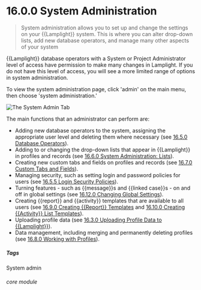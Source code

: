 # 16.0.0  <i class="fa fa-cogs"></i> System Administration

> System administration allows you to set up and change the settings on your {{Lamplight}} system. This is where you can alter drop-down lists, add new database operators, and manage many other aspects of your system



{{Lamplight}} database operators with a System or Project Administrator level of access have permission to make many changes in Lamplight. If you do not have this level of access, you will see a more limited range of options in system administration. 

To view the system administration page, click 'admin' on the main menu, then choose 'system administration.'

![The System Admin Tab](16.0.0a.png)

The main functions that an administrator can perform are:

- Adding new database operators to the system, assigning the appropriate user level and deleting them where necessary (see [16.5.0 Database Operators](/help/index/p/16.5.0)).
- Adding to or changing the drop-down lists that appear in {{Lamplight}} in profiles and records (see [16.6.0 System Administration: Lists](/help/index/p/16.6.0)).
- Creating new custom tabs and fields on profiles and records (see [16.7.0 Custom Tabs and Fields](/help/index/p/16.7.0)).
- Managing security, such as setting login and password policies for users (see [16.5.5 Login Security Policies](/help/index/p/16.5.5)).
- Turning features - such as {{message}}s and {{linked case}}s - on and off in global settings (see [16.12.0 Changing Global Settings](/help/index/p/16.12.0)).
- Creating {{report}} and {{activity}} templates that are available to all users (see [16.9.0 Creating {{Report}} Templates](/help/index/p/16.9.0) and [16.10.0 Creating {{Activity}} List Templates](/help/index/p/16.10.0)).
- Uploading profile data (see [16.3.0 Uploading Profile Data to {{Lamplight}}](/help/index/p/16.3.0)).
- Data management, including merging and permanently deleting profiles (see [16.8.0 Working with Profiles](/help/index/p/16.8.0)).
 

##### Tags
System admin

###### core module


